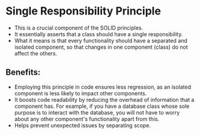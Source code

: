 # Single Responsibility Principle

- This is a crucial component of the SOLID principles.
- It essentially asserts that a class should have a single responsibility.
- What it means is that every functionality should have a separated and isolated component, so that changes in one component (class) do not affect the others.

## Benefits:
- Employing this principle in code ensures less regression, as an isolated component is less likely to impact other components.
- It boosts code readability by reducing the overhead of information that a component has. For example, if you have a database class whose sole purpose is to interact with the database, you will not have to worry about any other component's functionality apart from this.
- Helps prevent unexpected issues by separating scope.
